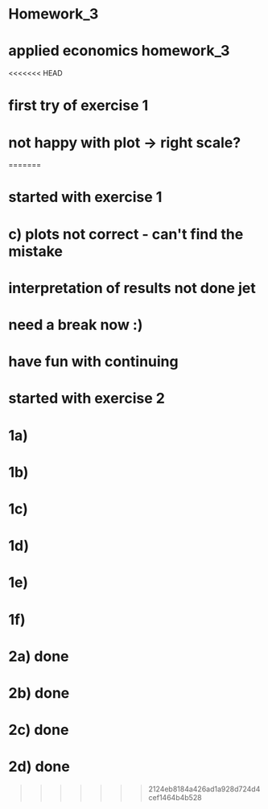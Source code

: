 # Homework_3

# applied economics homework_3
<<<<<<< HEAD

# first try of exercise 1
# not happy with plot -> right scale?
=======
# started with exercise 1
# c) plots not correct - can't find the mistake
# interpretation of results not done jet
# need a break now :)
# have fun with continuing

# started with exercise 2

# 1a) 
# 1b) 
# 1c) 
# 1d) 
# 1e) 
# 1f) 

# 2a) done
# 2b) done
# 2c) done
# 2d) done
>>>>>>> 2124eb8184a426ad1a928d724d4cef1464b4b528
